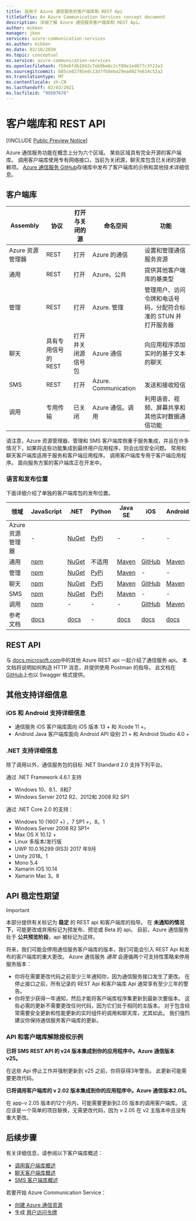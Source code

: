 ```yaml
---
title: 适用于 Azure 通信服务的客户端库和 REST Api
titleSuffix: An Azure Communication Services concept document
description: 详细了解 Azure 通信服务客户端库和 REST Api。
author: mikben
manager: jken
services: azure-communication-services
ms.author: mikben
ms.date: 03/18/2020
ms.topic: conceptual
ms.service: azure-communication-services
ms.openlocfilehash: f59ebfdb1942c7eb9be6c2cf09e1ed677c3f22e3
ms.sourcegitcommit: b85ce02785edc13d7fb8eba29ea8027e614c52a2
ms.translationtype: MT
ms.contentlocale: zh-CN
ms.lasthandoff: 02/03/2021
ms.locfileid: "99507670"
---
```

# <a name="client-libraries-and-rest-apis"></a>客户端库和 REST API

[!INCLUDE [Public Preview Notice](../includes/public-preview-include.md)]

Azure 通信服务功能在概念上分为六个区域。 某些区域具有完全开源的客户端库。 调用客户端库使用专有网络接口，当前为关闭源，聊天库包含已关闭的源依赖项。 [Azure 通信服务 GitHub](https://github.com/Azure/communication)存储库中发布了客户端库的示例和其他技术详细信息。

## <a name="client-libraries"></a>客户端库

| Assembly               | 协议             |打开与关闭的源| 命名空间                          | 功能                                                      |
| ---------------------- | --------------------- | ---|-------------------------- | --------------------------------------------------------------------------- |
| Azure 资源管理器 | REST | 打开            | Azure 的通信 | 设置和管理通信服务资源             |
| 通用                 | REST | 打开               | Azure。公共          | 提供其他客户端库的基类型 |
| 管理         | REST | 打开               | Azure. 管理  | 管理用户、访问令牌和电话号码，分配符合标准的 STUN 并打开服务器 |
| 聊天                   | 具有专用信号的 REST | 打开并关闭源信号包    | Azure 通信            | 向应用程序添加实时的基于文本的聊天  |
| SMS                    | REST | 打开              | Azure. Communication             | 发送和接收短信 |
| 调用                | 专用传输 | 已关闭 |Azure 通信。调用         | 利用语音、视频、屏幕共享和其他实时数据通信功能          |

请注意，Azure 资源管理器、管理和 SMS 客户端库侧重于服务集成，并且在许多情况下，如果将这些功能集成到最终用户应用程序，则会出现安全问题。 常用和聊天客户端库适用于服务和客户端应用程序。 调用客户端库专用于客户端应用程序。 面向服务方案的客户端库正在开发中。

### <a name="languages-and-publishing-locations"></a>语言和发布位置

下面详细介绍了单独的客户端库包的发布位置。 

| 领域           | JavaScript | .NET | Python | Java SE | iOS | Android | 其他                          |
| -------------- | ---------- | ---- | ------ | ---- | -------------- | -------------- | ------------------------------ |
| Azure 资源管理器 | -         | [NuGet](https://www.nuget.org/packages/Azure.ResourceManager.Communication)    |   [PyPi](https://pypi.org/project/azure-mgmt-communication/)    |  -  | -              | -  | [通过 GitHub 的 Go](https://github.com/Azure/azure-sdk-for-go/releases/tag/v46.3.0) |
| 通用         | [npm](https://www.npmjs.com/package/@azure/communication-common)         | [NuGet](https://www.nuget.org/packages/Azure.Communication.Common/)    | 不适用      | [Maven](https://search.maven.org/search?q=a:azure-communication-common)   | [GitHub](https://github.com/Azure/azure-sdk-for-ios/releases/tag/1.0.0-beta.1)            | [Maven](https://search.maven.org/artifact/com.azure.android/azure-communication-common)             | -                              |
| 管理 | [npm](https://www.npmjs.com/package/@azure/communication-administration)         | [NuGet](https://www.nuget.org/packages/Azure.Communication.Administration)    | [PyPi](https://pypi.org/project/azure-communication-administration/)      | [Maven](https://search.maven.org/search?q=a:azure-communication-administration)   | -              | -              | -                            |
| 聊天           | [npm](https://www.npmjs.com/package/@azure/communication-chat)        | [NuGet](https://www.nuget.org/packages/Azure.Communication.Chat)     | [PyPi](https://pypi.org/project/azure-communication-chat/)     | [Maven](https://search.maven.org/search?q=a:azure-communication-chat)   | [GitHub](https://github.com/Azure/azure-sdk-for-ios/releases)  | [Maven](https://search.maven.org/search?q=a:azure-communication-chat)   | -                              |
| SMS            | [npm](https://www.npmjs.com/package/@azure/communication-sms)         | [NuGet](https://www.nuget.org/packages/Azure.Communication.Sms)    | [PyPi](https://pypi.org/project/azure-communication-sms/)       | [Maven](https://search.maven.org/artifact/com.azure/azure-communication-sms)   | -              | -              | -                              |
| 调用        | [npm](https://www.npmjs.com/package/@azure/communication-calling)         | -      | -      | -     | [GitHub](https://github.com/Azure/Communication/releases/tag/v1.0.0-beta.2)     | [Maven](https://search.maven.org/artifact/com.azure.android/azure-communication-calling/)            | -                              |
| 参考文档     | [docs](https://azure.github.io/azure-sdk-for-js/communication.html)         | [docs](https://azure.github.io/azure-sdk-for-net/communication.html)      | -      | [docs](http://azure.github.io/azure-sdk-for-java/communication.html)     | [docs](https://docs.microsoft.com/objectivec/communication-services/calling/)      | [docs](https://docs.microsoft.com/java/api/com.azure.communication.calling?view=communication-services-java-android)            | -                              |
## <a name="rest-apis"></a>REST API

与 [docs.microsoft.com](/rest/api/azure/)中的其他 Azure REST api 一起介绍了通信服务 api。 本文档将说明如何构造 HTTP 消息，并提供使用 Postman 的指导。 此文档在 [GitHub](https://github.com/Azure/azure-rest-api-specs)上也以 Swagger 格式提供。

## <a name="additional-support-details"></a>其他支持详细信息

### <a name="ios-and-android-support-details"></a>iOS 和 Android 支持详细信息

- 通信服务 iOS 客户端库面向 iOS 版本 13 + 和 Xcode 11 +。
- Android Java 客户端库面向 Android API 级别 21 + 和 Android Studio 4.0 +

### <a name="net-support-details"></a>.NET 支持详细信息

除了调用以外，通信服务包的目标 .NET Standard 2.0 支持下列平台。

通过 .NET Framework 4.6.1 支持
- Windows 10、8.1、8和7
- Windows Server 2012 R2、2012和 2008 R2 SP1

通过 .NET Core 2.0 的支持：
- Windows 10 (1607 +) ，7 SP1 +，8。1
- Windows Server 2008 R2 SP1+
- Max OS X 10.12 +
- Linux 多版本/发行版
- UWP 10.0.16299 (RS3) 2017 年9月
- Unity 2018。1
- Mono 5.4
- Xamarin iOS 10.14
- Xamarin Mac 3。8

## <a name="api-stability-expectations"></a>API 稳定性期望 

> [!IMPORTANT]
> 本部分提供有关标记为 **稳定** 的 REST api 和客户端库的指导。 在 **未通知的情况下**，可能更改或弃用标记为预发布、预览或 Beta 的 api。 目前，Azure 通信服务处于 **公共预览阶段**，api 被标记为这样。

将来，我们可能会停用通信服务客户端库的版本，我们可能会引入 REST Api 和发布的客户端库的重大更改。 Azure 通信服务 *通常* 会遵循两个可支持性策略来停用服务版本：

- 你将在需要更改代码之前至少三年通知你，因为通信服务接口发生了更改。 在停止接口之前，所有记录的 REST Api 和客户端库 Api 通常享有至少三年的警告。
- 你将至少获得一年通知，然后才能将客户端库程序集更新到最新次要版本。 这些必需的更新不需要更改任何代码，因为它们处于相同的主版本。 对于包含经常需要安全更新和性能更新的实时组件的调用和聊天库，尤其如此。 我们强烈建议你保持通信服务客户端库的更新。

### <a name="api-and-client-library-decommissioning-examples"></a>API 和客户端库解除授权示例

**已将 SMS REST API 的 v24 版本集成到你的应用程序中。Azure 通信版本 v25。**

在这些 Api 停止工作并强制更新到 v25 之前，你将获得3年警告。 此更新可能需要更改代码。

**已将调用客户端库的 v 2.02 版本集成到你的应用程序中。Azure 通信版本2.05。**

在 app-v 2.05 版本的12个月内，可能需要更新到2.05 版本的调用客户端库。 这应该是一个简单的项目替换，无需更改代码，因为 v 2.05 在 v2 主版本中且没有重大更改。

## <a name="next-steps"></a>后续步骤

有关详细信息，请参阅以下客户端库概述：

- [调用客户端库概述](../concepts/voice-video-calling/calling-sdk-features.md)
- [聊天客户端库概述](../concepts/chat/sdk-features.md)
- [SMS 客户端库概述](../concepts/telephony-sms/sdk-features.md)

若要开始 Azure Communication Service：

- [创建 Azure 通信资源](../quickstarts/create-communication-resource.md)
- 生成 [用户访问令牌](../quickstarts/access-tokens.md)

